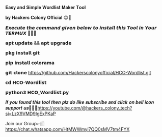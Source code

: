 𝐄𝐚𝐬𝐲 𝐚𝐧𝐝 𝐒𝐢𝐦𝐩𝐥𝐞 𝐖𝐨𝐫𝐝𝐥𝐢𝐬𝐭 𝐌𝐚𝐤𝐞𝐫 𝐓𝐨𝐨𝐥

𝐛𝐲 𝐇𝐚𝐜𝐤𝐞𝐫𝐬 𝐂𝐨𝐥𝐨𝐧𝐲 𝐎𝐟𝐟𝐢𝐜𝐢𝐚𝐥 😊🤝

𝙀𝙭𝙚𝙘𝙪𝙩𝙚 𝙩𝙝𝙚 𝙘𝙤𝙢𝙢𝙖𝙣𝙙 𝙜𝙞𝙫𝙚𝙣 𝙗𝙚𝙡𝙤𝙬 𝙩𝙤 
𝙞𝙣𝙨𝙩𝙖𝙡𝙡 𝙩𝙝𝙞𝙨 𝙏𝙤𝙤𝙡 𝙞𝙣 𝙔𝙤𝙪𝙧 𝙏𝙀𝙍𝙈𝙐𝙓 👨🏼‍💻

𝗮𝗽𝘁 𝘂𝗽𝗱𝗮𝘁𝗲 && 𝗮𝗽𝘁 𝘂𝗽𝗴𝗿𝗮𝗱𝗲

𝗽𝗸𝗴 𝗶𝗻𝘀𝘁𝗮𝗹𝗹 𝗴𝗶𝘁

𝗽𝗶𝗽 𝗶𝗻𝘀𝘁𝗮𝗹𝗹 𝗰𝗼𝗹𝗼𝗿𝗮𝗺𝗮

𝗴𝗶𝘁 𝗰𝗹𝗼𝗻𝗲 https://github.com/Hackerscolonyofficial/HCO-Wordlist.git

𝗰𝗱 𝗛𝗖𝗢-𝗪𝗼𝗿𝗱𝗹𝗶𝘀𝘁

𝗽𝘆𝘁𝗵𝗼𝗻𝟯 𝗛𝗖𝗢_𝗪𝗼𝗿𝗱𝗹𝗶𝘀𝘁.𝗽𝘆

𝒊𝒇 𝒚𝒐𝒖 𝒇𝒐𝒖𝒏𝒅 𝒕𝒉𝒊𝒔 𝒕𝒐𝒐𝒍 𝒕𝒉𝒆𝒏 𝒑𝒍𝒛 𝒅𝒐 𝒍𝒊𝒌𝒆
𝒔𝒖𝒃𝒔𝒄𝒓𝒊𝒃𝒆 𝒂𝒏𝒅 𝒄𝒍𝒊𝒄𝒌 𝒐𝒏 𝒃𝒆𝒍𝒍 𝒊𝒄𝒐𝒏 𝒔𝒖𝒑𝒑𝒐𝒓𝒕
𝒖𝒔🤠👉🏼https://youtube.com/@hackers_colony_tech?si=LzX9VMD9IgExPKaP

Join our Group👉🏼https://chat.whatsapp.com/HtMWWmyi7QQ0sMV7tm4FYX
